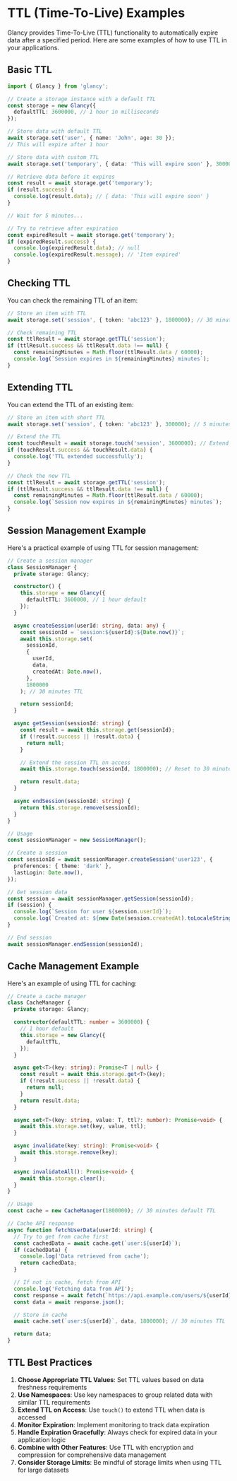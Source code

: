 # TTL (Time-To-Live) Examples

Glancy provides Time-To-Live (TTL) functionality to automatically expire data after a specified period. Here are some examples of how to use TTL in your applications.

## Basic TTL

```typescript
import { Glancy } from 'glancy';

// Create a storage instance with a default TTL
const storage = new Glancy({
  defaultTTL: 3600000, // 1 hour in milliseconds
});

// Store data with default TTL
await storage.set('user', { name: 'John', age: 30 });
// This will expire after 1 hour

// Store data with custom TTL
await storage.set('temporary', { data: 'This will expire soon' }, 300000); // 5 minutes

// Retrieve data before it expires
const result = await storage.get('temporary');
if (result.success) {
  console.log(result.data); // { data: 'This will expire soon' }
}

// Wait for 5 minutes...

// Try to retrieve after expiration
const expiredResult = await storage.get('temporary');
if (expiredResult.success) {
  console.log(expiredResult.data); // null
  console.log(expiredResult.message); // 'Item expired'
}
```

## Checking TTL

You can check the remaining TTL of an item:

```typescript
// Store an item with TTL
await storage.set('session', { token: 'abc123' }, 1800000); // 30 minutes

// Check remaining TTL
const ttlResult = await storage.getTTL('session');
if (ttlResult.success && ttlResult.data !== null) {
  const remainingMinutes = Math.floor(ttlResult.data / 60000);
  console.log(`Session expires in ${remainingMinutes} minutes`);
}
```

## Extending TTL

You can extend the TTL of an existing item:

```typescript
// Store an item with short TTL
await storage.set('session', { token: 'abc123' }, 300000); // 5 minutes

// Extend the TTL
const touchResult = await storage.touch('session', 3600000); // Extend to 1 hour
if (touchResult.success && touchResult.data) {
  console.log('TTL extended successfully');
}

// Check the new TTL
const ttlResult = await storage.getTTL('session');
if (ttlResult.success && ttlResult.data !== null) {
  const remainingMinutes = Math.floor(ttlResult.data / 60000);
  console.log(`Session now expires in ${remainingMinutes} minutes`);
}
```

## Session Management Example

Here's a practical example of using TTL for session management:

```typescript
// Create a session manager
class SessionManager {
  private storage: Glancy;

  constructor() {
    this.storage = new Glancy({
      defaultTTL: 3600000, // 1 hour default
    });
  }

  async createSession(userId: string, data: any) {
    const sessionId = `session:${userId}:${Date.now()}`;
    await this.storage.set(
      sessionId,
      {
        userId,
        data,
        createdAt: Date.now(),
      },
      1800000
    ); // 30 minutes TTL

    return sessionId;
  }

  async getSession(sessionId: string) {
    const result = await this.storage.get(sessionId);
    if (!result.success || !result.data) {
      return null;
    }

    // Extend the session TTL on access
    await this.storage.touch(sessionId, 1800000); // Reset to 30 minutes

    return result.data;
  }

  async endSession(sessionId: string) {
    return this.storage.remove(sessionId);
  }
}

// Usage
const sessionManager = new SessionManager();

// Create a session
const sessionId = await sessionManager.createSession('user123', {
  preferences: { theme: 'dark' },
  lastLogin: Date.now(),
});

// Get session data
const session = await sessionManager.getSession(sessionId);
if (session) {
  console.log(`Session for user ${session.userId}`);
  console.log(`Created at: ${new Date(session.createdAt).toLocaleString()}`);
}

// End session
await sessionManager.endSession(sessionId);
```

## Cache Management Example

Here's an example of using TTL for caching:

```typescript
// Create a cache manager
class CacheManager {
  private storage: Glancy;

  constructor(defaultTTL: number = 3600000) {
    // 1 hour default
    this.storage = new Glancy({
      defaultTTL,
    });
  }

  async get<T>(key: string): Promise<T | null> {
    const result = await this.storage.get<T>(key);
    if (!result.success || !result.data) {
      return null;
    }
    return result.data;
  }

  async set<T>(key: string, value: T, ttl?: number): Promise<void> {
    await this.storage.set(key, value, ttl);
  }

  async invalidate(key: string): Promise<void> {
    await this.storage.remove(key);
  }

  async invalidateAll(): Promise<void> {
    await this.storage.clear();
  }
}

// Usage
const cache = new CacheManager(1800000); // 30 minutes default TTL

// Cache API response
async function fetchUserData(userId: string) {
  // Try to get from cache first
  const cachedData = await cache.get(`user:${userId}`);
  if (cachedData) {
    console.log('Data retrieved from cache');
    return cachedData;
  }

  // If not in cache, fetch from API
  console.log('Fetching data from API');
  const response = await fetch(`https://api.example.com/users/${userId}`);
  const data = await response.json();

  // Store in cache
  await cache.set(`user:${userId}`, data, 1800000); // 30 minutes TTL

  return data;
}
```

## TTL Best Practices

1. **Choose Appropriate TTL Values**: Set TTL values based on data freshness requirements
2. **Use Namespaces**: Use key namespaces to group related data with similar TTL requirements
3. **Extend TTL on Access**: Use `touch()` to extend TTL when data is accessed
4. **Monitor Expiration**: Implement monitoring to track data expiration
5. **Handle Expiration Gracefully**: Always check for expired data in your application logic
6. **Combine with Other Features**: Use TTL with encryption and compression for comprehensive data management
7. **Consider Storage Limits**: Be mindful of storage limits when using TTL for large datasets
